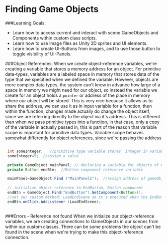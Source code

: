 # Finding Game Objects


###Learning Goals:
- Learn how to access current and interact with scene GameObjects and Components within custom class scripts.
- Learn how to use image files as Unity 2D sprites and UI elements.
- Learn how to create UI-Buttons from images, and to use those button to toggle visibility of UI-Panels.

###Object References: 
When we create object-reference variables, we're creating a variable that stores a memory address for an object.  For primitive data-types, variables are a labeled space in memory that stores data of the type that we specified when we defined the variable.  However, objects are more complex data types, the system can't know in advance how large of a space in memory we might need for our object, so instead the variable we create for an object holds a ``pointer`` or address of the place in memory where our object will be stored.  This is very nice because it allows us to share the address, we can use it as in input variable for a function, then within the function, changes made actually do change the object itself, since we are referring directly to the object via it's address.  This is different than when we pass primitive types into a function, in that case, only a copy of the variable in actually passed in, this is part of the reason that variable scope is important for primitive data types.  Variable scope behaves somewhat  differently for object references, since we're passing the address

   ```java
   
    int someInteger;   //primitive type variable stores  integer in variable's memory space
    someInteger=5;  //assign a value

    private GameObject mainPanel; // declaring a variable for objects of GameObject type.
    private Button endBtn;  //Button component reference variable

    mainPanel=GameObject.Find ("MainPanel1");  //assign address of gameObject to referenceVariable so we can interact with it throughout the state class code
    
    // initialize object reference to EndButton, Button component
    endBtn = GameObject.Find("EndButton").GetComponent<Button>();
    //set our custom method: LoadEndScene so it's executed when the EndButton is clicked
    endBtn.onClick.AddListener (LoadEndScene);
    
   ```

###Errors - Reference not found
When we initialize our object-reference variables, we are creating connections to GameObjects in our scenes from within our custom classes. There can be some problems the object can't be found in the scene when we're trying to make this object-reference connection. 


   


